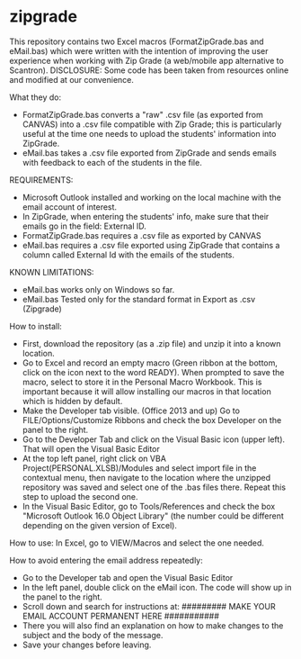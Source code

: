 # zipgrade

This repository contains two Excel macros (FormatZipGrade.bas and eMail.bas) which were written with the intention of improving the user experience when working with Zip Grade (a web/mobile app alternative to Scantron).
DISCLOSURE: Some code has been taken from resources online and modified at our convenience. 

What they do:
- FormatZipGrade.bas converts a "raw" .csv file (as exported from CANVAS) into a .csv file compatible with Zip Grade; this is particularly useful at the time one needs to upload the students' information into ZipGrade. 
- eMail.bas takes a .csv file exported from ZipGrade and sends emails with feedback to each of the students in the file. 

REQUIREMENTS:
- Microsoft Outlook installed and working on the local machine with the email account of interest.
- In ZipGrade, when entering the students' info, make sure that their emails go in the field: External ID.
- FormatZipGrade.bas requires a .csv file as exported by CANVAS
- eMail.bas requires a .csv file exported using ZipGrade that contains a column called External Id with the emails of the students.

KNOWN LIMITATIONS:
- eMail.bas works only on Windows so far.
- eMail.bas Tested only for the standard format in Export as .csv (Zipgrade)

How to install:
- First, download the repository (as a .zip file) and unzip it into a known location.
- Go to Excel and record an empty macro (Green ribbon at the bottom, click on the icon next to the word READY). When prompted to save the macro, select to store it in the Personal Macro Workbook. This is important because it will allow installing our macros in that location which is hidden by default.
- Make the Developer tab visible. (Office 2013 and up) Go to FILE/Options/Customize Ribbons and check the box Developer on the panel to the right.
- Go to the Developer Tab and click on the Visual Basic icon (upper left).  That will open the Visual Basic Editor 
- At the top left panel, right click on VBA Project(PERSONAL.XLSB)/Modules and select import file in the contextual menu, then navigate to the location where the unzipped repository was saved and select one of the .bas files there. Repeat this step to upload the second one.
- In the Visual Basic Editor, go to Tools/References and check the box "Microsoft Outlook 16.0 Object Library" (the number could be different depending on the given version of Excel).

How to use:
In Excel, go to VIEW/Macros and select the one needed.

How to avoid entering the email address repeatedly:
- Go to the Developer tab and open the Visual Basic Editor
- In the left panel, double click on the eMail icon. The code will show up in the panel to the right.
- Scroll down and search for instructions at: 
######### MAKE YOUR EMAIL ACCOUNT PERMANENT HERE  ###########
- There you will also find an explanation on how to make changes to the subject and the body of the message.
- Save your changes before leaving.
